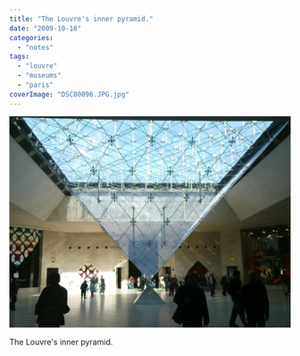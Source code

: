 ```yaml
---
title: "The Louvre's inner pyramid."
date: "2009-10-18"
categories: 
  - "notes"
tags: 
  - "louvre"
  - "museums"
  - "paris"
coverImage: "DSC00096.JPG.jpg"
---
```


![](images/DSC00096.JPG.jpg)

The Louvre's inner pyramid.
